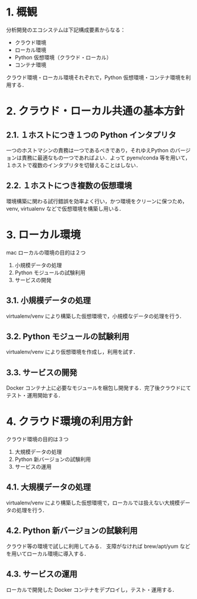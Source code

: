 # 1. 概観
分析開発のエコシステムは下記構成要素からなる：

- クラウド環境
- ローカル環境
- Python 仮想環境（クラウド・ローカル）
- コンテナ環境

クラウド環境・ローカル環境それぞれで，Python 仮想環境・コンテナ環境を利用する．

# 2. クラウド・ローカル共通の基本方針
## 2.1. １ホストにつき１つの Python インタプリタ
一つのホストマシンの責務は一つであるべきであり，それゆえPython のバージョンは責務に最適なもの一つであればよい．よって pyenv/conda 等を用いて，１ホストで複数のインタプリタを切替えることはしない．

## 2.2. １ホストにつき複数の仮想環境
環境構築に関わる試行錯誤を効率よく行い，かつ環境をクリーンに保つため，venv, virtualenv などで仮想環境を構築し用いる．

# 3. ローカル環境
mac ローカルの環境の目的は２つ

1. 小規模データの処理
1. Python モジュールの試験利用
1. サービスの開発

## 3.1. 小規模データの処理
virtualenv/venv により構築した仮想環境で，小規模なデータの処理を行う．

## 3.2. Python モジュールの試験利用
virtualenv/venv により仮想環境を作成し，利用を試す．

## 3.3. サービスの開発
Docker コンテナ上に必要なモジュールを梱包し開発する．完了後クラウドにてテスト・運用開始する．

# 4. クラウド環境の利用方針
クラウド環境の目的は３つ

1. 大規模データの処理
1. Python 新バージョンの試験利用
1. サービスの運用

## 4.1. 大規模データの処理
virtualenv/venv により構築した仮想環境で，ローカルでは扱えない大規模データの処理を行う．

## 4.2. Python 新バージョンの試験利用
クラウド等の環境で試しに利用してみる．
支障がなければ brew/apt/yum などを用いてローカル環境に導入する．

## 4.3. サービスの運用
ローカルで開発した Docker コンテナをデプロイし，テスト・運用する．
